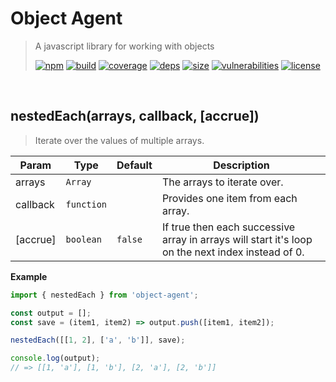 # Object Agent

> A javascript library for working with objects
>
> [![npm][npm]][npm-url]
[![build][build]][build-url]
[![coverage][coverage]][coverage-url]
[![deps][deps]][deps-url]
[![size][size]][size-url]
[![vulnerabilities][vulnerabilities]][vulnerabilities-url]
[![license][license]][license-url]


<br><a name="nestedEach"></a>

## nestedEach(arrays, callback, [accrue])
> Iterate over the values of multiple arrays.


| Param | Type | Default | Description |
| --- | --- | --- | --- |
| arrays | <code>Array</code> |  | The arrays to iterate over. |
| callback | <code>function</code> |  | Provides one item from each array. |
| [accrue] | <code>boolean</code> | <code>false</code> | If true then each successive array in arrays will start it's loop on the next index instead of 0. |

**Example**  
``` javascript
import { nestedEach } from 'object-agent';

const output = [];
const save = (item1, item2) => output.push([item1, item2]);

nestedEach([[1, 2], ['a', 'b']], save);

console.log(output);
// => [[1, 'a'], [1, 'b'], [2, 'a'], [2, 'b']]
```

[npm]: https://img.shields.io/npm/v/object-agent.svg
[npm-url]: https://npmjs.com/package/object-agent
[build]: https://travis-ci.org/DarrenPaulWright/object-agent.svg?branch&#x3D;master
[build-url]: https://travis-ci.org/DarrenPaulWright/object-agent
[coverage]: https://coveralls.io/repos/github/DarrenPaulWright/object-agent/badge.svg?branch&#x3D;master
[coverage-url]: https://coveralls.io/github/DarrenPaulWright/object-agent?branch&#x3D;master
[deps]: https://david-dm.org/DarrenPaulWright/object-agent.svg
[deps-url]: https://david-dm.org/DarrenPaulWright/object-agent
[size]: https://packagephobia.now.sh/badge?p&#x3D;object-agent
[size-url]: https://packagephobia.now.sh/result?p&#x3D;object-agent
[vulnerabilities]: https://snyk.io/test/github/DarrenPaulWright/object-agent/badge.svg?targetFile&#x3D;package.json
[vulnerabilities-url]: https://snyk.io/test/github/DarrenPaulWright/object-agent?targetFile&#x3D;package.json
[license]: https://img.shields.io/github/license/DarrenPaulWright/object-agent.svg
[license-url]: https://npmjs.com/package/object-agent/LICENSE.md
